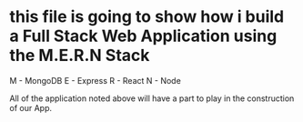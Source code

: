 # this file is going to show how i build a Full Stack Web Application using the M.E.R.N Stack
M - MongoDB
E - Express
R - React
N - Node

All of the application noted above will have a part to play in the construction of our App.
